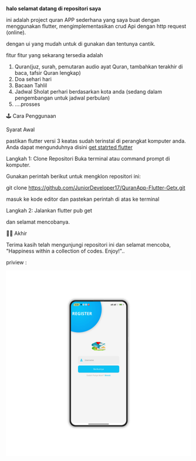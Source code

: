 **halo selamat datang di repositori saya**

ini adalah project quran APP sederhana yang saya buat dengan menggunakan flutter, mengimplementasikan crud Api dengan http request (online).

dengan ui yang mudah untuk di gunakan dan tentunya cantik.

fitur fitur yang sekarang tersedia adalah


1. Quran(juz, surah, pemutaran audio ayat Quran, tambahkan terakhir di baca, tafsir Quran lengkap)
2. Doa sehari hari
3. Bacaan Tahlil
4. Jadwal Sholat perhari berdasarkan kota anda (sedang dalam pengembangan untuk jadwal perbulan)
5. ....prosses




🕹 Cara Penggunaan

Syarat Awal

pastikan flutter versi 3 keatas sudah terinstal di perangkat komputer anda. Anda dapat mengunduhnya disini [get statrted flutter](https://flutter.dev/?gclid=CjwKCAiA-bmsBhAGEiwAoaQNmsDWBfo5H_c6fjGWHzfcJ-Iei1lm2BWoIuqZ4ATfCUykH8E0xV5XwBoCPnwQAvD_BwE&gclsrc=aw.ds)

Langkah 1: Clone Repositori
Buka terminal atau command prompt di komputer.

Gunakan perintah berikut untuk mengklon repositori ini:

git clone https://github.com/JuniorDeveloper17/QuranApp-Flutter-Getx.git

masuk ke kode editor dan pastekan perintah di atas ke terminal


Langkah 2: Jalankan flutter pub get

dan selamat mencobanya.

🐱‍🏍 Akhir


Terima kasih telah mengunjungi repositori ini dan selamat mencoba, "Happiness within a collection of codes. Enjoy!"..


priview : 

![alt text](https://github.com/JuniorDeveloper17/Book-collection-project-using-Api-in-flutter/blob/master/priview/20231230_004002975.png)
